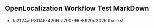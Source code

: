 ## OpenLocalization Workflow Test MarkDown
* 1a2f24a0-8048-4206-a790-96e8620c3026 thanks!

<!--HONumber=Sep16_HO2-->


